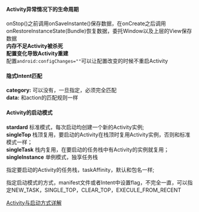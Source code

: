 #### Activity异常情况下的生命周期

onStop()之前调用onSaveInstante()保存数据，在onCreate之后调用onRestoreInstanceState(Bundle)恢复数据，委托Window以及上层的View保存数据</br>
**内存不足Activity被杀死**</br>
**配置变化导致Activity重建**</br>
配置```android:configChanges=""```可以让配置改变的时候不重启Activity

#### 隐式Intent匹配

**category:** 可以没有，一旦指定，必须完全匹配</br>
**data:** 和action的匹配规则一样

#### Activity的启动模式
**stardard** 标准模式，每次启动均创建一个新的Activity实例;</br>
**singleTop** 栈顶复用，要启动的Activity在栈顶时复用Activity实例，否则和标准模式一样；</br>
**singleTask** 栈内复用，在要启动的任务栈中有Activity的实例就复用；</br>
**singleInstance** 单例模式，独享任务栈</br>

 指定要启动的Activity的任务栈，taskAffinity，默认和包名一样;

 指定启动模式的方式，manifest文件或者Intent中设置flag，不完全一直，可以指定NEW_TASK，SINGLE_TOP，CLEAR_TOP，EXECULE_FROM_RECENT

 [Activity与启动方式详解](http://blog.csdn.net/singwhatiwanna/article/details/9294285)
